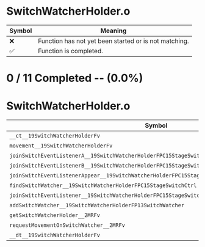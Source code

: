 # SwitchWatcherHolder.o
| Symbol | Meaning 
| ------------- | ------------- 
| :x: | Function has not yet been started or is not matching. 
| :white_check_mark: | Function is completed. 


# 0 / 11 Completed -- (0.0%)
# SwitchWatcherHolder.o
| Symbol | Decompiled? |
| ------------- | ------------- |
| `__ct__19SwitchWatcherHolderFv` | :x: |
| `movement__19SwitchWatcherHolderFv` | :x: |
| `joinSwitchEventListenerA__19SwitchWatcherHolderFPC15StageSwitchCtrlP19SwitchEventListener` | :x: |
| `joinSwitchEventListenerB__19SwitchWatcherHolderFPC15StageSwitchCtrlP19SwitchEventListener` | :x: |
| `joinSwitchEventListenerAppear__19SwitchWatcherHolderFPC15StageSwitchCtrlP19SwitchEventListener` | :x: |
| `findSwitchWatcher__19SwitchWatcherHolderFPC15StageSwitchCtrl` | :x: |
| `joinSwitchEventListener__19SwitchWatcherHolderFPC15StageSwitchCtrlUlP19SwitchEventListener` | :x: |
| `addSwitchWatcher__19SwitchWatcherHolderFP13SwitchWatcher` | :x: |
| `getSwitchWatcherHolder__2MRFv` | :x: |
| `requestMovementOnSwitchWatcher__2MRFv` | :x: |
| `__dt__19SwitchWatcherHolderFv` | :x: |

